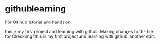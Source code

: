 # githublearning
For Git hub tutorial and hands on 

this is my first project and learning with github.
Making changes to the file for Checkimg
\this is my first project and learning with github.
another edit.

